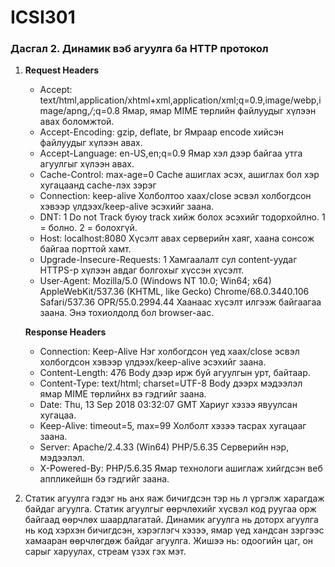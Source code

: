 # ICSI301

### Дасгал 2. Динамик вэб агуулга ба HTTP протокол

1. **Request Headers**

	* Accept: text/html,application/xhtml+xml,application/xml;q=0.9,image/webp,image/apng,*/*;q=0.8
	Ямар, ямар MIME төрлийн файлуудыг хүлээн авах боломжтой.
	* Accept-Encoding: gzip, deflate, br
	Ямраар encode хийсэн файлуудыг хүлээн авах.
	* Accept-Language: en-US,en;q=0.9
	Ямар хэл дээр байгаа утга агуулгыг хүлээн авах.
	* Cache-Control: max-age=0
	Cache ашиглах эсэх, ашиглах бол хэр хугацаанд cache-лэх зэрэг
	* Connection: keep-alive
	Холболтоо хаах/close эсвэл холбогдсон хэвээр үлдээх/keep-alive эсэхийг заана.
	* DNT: 1
	Do not Track буюу track хийж болох эсэхийг тодорхойлно. 1 = болно. 2 = болохгүй.
	* Host: localhost:8080
	Хүсэлт авах серверийн хаяг, хаана сонсож байгаа порттой хамт.
	* Upgrade-Insecure-Requests: 1
	Хамгаалалт сул content-уудаг HTTPS-р хүлээн авдаг болгохыг хүссэн хүсэлт.
	* User-Agent: Mozilla/5.0 (Windows NT 10.0; Win64; x64) AppleWebKit/537.36 (KHTML, like Gecko) Chrome/68.0.3440.106 Safari/537.36 OPR/55.0.2994.44
	Хаанаас хүсэлт илгээж байгаагаа заана. Энэ тохиолдолд бол browser-аас.

	**Response Headers**
	* Connection: Keep-Alive
	Нэг холбогдсон үед хаах/close эсвэл холбогдсон хэвээр үлдээх/keep-alive эсэхийг заана.
	* Content-Length: 476
	Body дээр ирж буй агуулгын урт, байтаар.
	* Content-Type: text/html; charset=UTF-8
	Body дээрх мэдээлэл ямар MIME төрлийнх вэ гэдгийг заана.
	* Date: Thu, 13 Sep 2018 03:32:07 GMT
	Хариуг хэзээ явуулсан хугацаа.
	* Keep-Alive: timeout=5, max=99
	Холболт хэзээ тасрах хугацааг заана.
	* Server: Apache/2.4.33 (Win64) PHP/5.6.35
	Серверийн нэр, мэдээлэл.
	* X-Powered-By: PHP/5.6.35
	Ямар технологи ашиглаж хийгдсэн веб аппликейшн бэ гэдгийг заана.

2. Статик агуулга гэдэг нь анх яаж бичигдсэн тэр нь л үргэлж харагдаж байдаг агуулга. Статик агуулгыг өөрчлөхийг хүсвэл код руугаа орж байгаад өөрчлөх шаардлагатай. Динамик агуулга нь доторх агуулга нь код хэрхэн бичигдсэн, хэрэглэгч хэзээ, ямар үед хандсан зэргээс хамааран өөрчлөгдөж байдаг агуулга. Жишээ нь: одоогийн цаг, он сарыг харуулах, стреам үзэх гэх мэт.